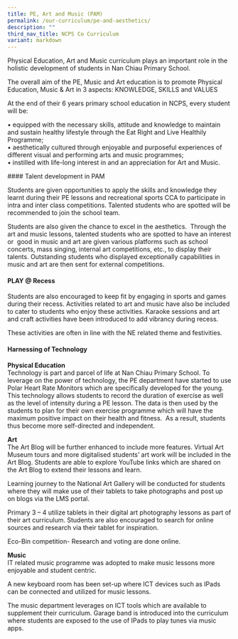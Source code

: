 ```yaml
---
title: PE, Art and Music (PAM)
permalink: /our-curriculum/pe-and-aesthetics/
description: ""
third_nav_title: NCPS Co Curriculum
variant: markdown
---
```

<p>Physical Education, Art and Music curriculum plays an important role in
the holistic development of students in Nan Chiau Primary School.</p>
<p>The overall aim of the PE, Music and Art education is to promote Physical
Education, Music &amp; Art in 3 aspects: KNOWLEDGE, SKILLS and VALUES</p>
<p>At the end of their 6 years primary school education in NCPS, every student
will be:</p>
<p>• equipped with the necessary skills, attitude and knowledge to maintain
and sustain healthy lifestyle through the Eat Right and Live Healthily
Programme;
<br>• aesthetically cultured through enjoyable and purposeful experiences
of different visual and performing arts and music programmes;
<br>• instilled with life-long interest in and an appreciation for Art and
Music.</p>
#### Talent development in PAM
<p>Students are given opportunities to apply the skills and knowledge they
learnt during their PE lessons and recreational sports CCA to participate
in intra and inter class competitions. Talented students who are spotted
will be recommended to join the school team.</p>
<p>Students are also given the chance to excel in the aesthetics. &nbsp;Through
the art and music lessons, talented students who are spotted to have an
interest or &nbsp;good in music and art are given various platforms such
as school concerts, mass singing, internal art competitions, etc., to display
their talents. Outstanding students who displayed exceptionally capabilities
in music and art are then sent for external competitions.</p>

#### PLAY @ Recess
<p>Students are also encouraged to keep fit by engaging in sports and games
during their recess. Activities related to art and music have also be included
to cater to students who enjoy these activities. Karaoke sessions and art
and craft activities have been introduced to add vibrancy during recess.</p>
<p>These activities are often in line with the NE related theme and festivities.</p>

#### Harnessing of Technology
<p><strong>Physical Education</strong>
<br>Technology is part and parcel of life at Nan Chiau Primary School. To
leverage on the power of technology, the PE department have started to
use Polar Heart Rate Monitors which are specifically developed for the
young. This technology allows students to record the duration of exercise
as well as the level of intensity during a PE lesson. The data is then
used by the students to plan for their own exercise programme which will
have the maximum positive impact on their health and fitness.&nbsp; As
a result, students thus become more self-directed and independent.</p>
<p><strong>Art</strong> 
<br>The Art Blog will be further enhanced to include more features. Virtual
Art Museum tours and more digitalised students’ art work will be included
in the Art Blog. Students are able to explore YouTube links which are shared
on the Art Blog to extend their lessons and learn.</p>
<p>Learning journey to the National Art Gallery will be conducted for students
where they will make use of their tablets to take photographs and post
up on blogs via the LMS portal.</p>
<p>Primary 3 – 4 utilize tablets in their digital art photography lessons
as part of their art curriculum. Students are also encouraged to search
for online sources and research via their tablet for inspiration.</p>
<p>Eco-Bin competition- Research and voting are done online.</p>
<p><strong>Music</strong> 
<br>IT related music programme was adopted to make&nbsp;music lessons&nbsp;more
enjoyable and student centric.</p>
<p>A new keyboard room has been set-up where ICT devices such as IPads can
be connected and utilized for music lessons.</p>
<p>The music department leverages on ICT tools which are available to supplement
their curriculum. Garage band is introduced into the curriculum where students
are exposed to the use of IPads to play tunes via music apps.</p>